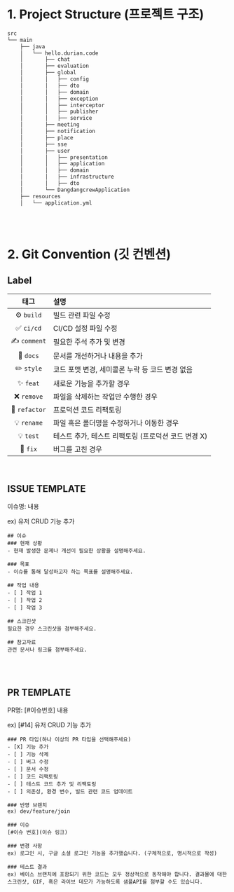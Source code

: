 # 1. Project Structure (프로젝트 구조)
```bash
src
└── main
    ├── java
    │   └── hello.durian.code
    │       ├── chat
    │       ├── evaluation
    │       ├── global
    │       │   ├── config
    │       │   ├── dto
    │       │   ├── domain
    │       │   ├── exception
    │       │   ├── interceptor
    │       │   ├── publisher
    │       │   ├── service
    │       ├── meeting
    │       ├── notification
    │       ├── place
    │       ├── sse
    │       ├── user
    │       │   ├── presentation
    │       │   ├── application
    │       │   ├── domain
    │       │   ├── infrastructure
    │       │   ├── dto
    │       └── DangdangcrewApplication
    ├── resources
    │   └── application.yml

```

<br/>
<br/>

# 2. Git Convention (깃 컨벤션)

## Label
| 태그 | 설명 |
|:------:|:------------------------------------------------|
| ⚙️ `build` | 빌드 관련 파일 수정 |
| ✅ `ci/cd` | CI/CD 설정 파일 수정 |
| ✍️ `comment` | 필요한 주석 추가 및 변경 |
| 📘 `docs` | 문서를 개선하거나 내용을 추가 |
| ✏️ `style` | 코드 포맷 변경, 세미콜론 누락 등 코드 변경 없음 |
| ✨ `feat` | 새로운 기능을 추가할 경우 |
| ❌ `remove` | 파일을 삭제하는 작업만 수행한 경우 |
| 🎨 `refactor` | 프로덕션 코드 리팩토링 |
| 💡 `rename` | 파일 혹은 폴더명을 수정하거나 이동한 경우 |
| 💡 `test` | 테스트 추가, 테스트 리팩토링 (프로덕션 코드 변경 X) |
| 🔨 `fix` | 버그를 고친 경우 |

<br/>

## ISSUE TEMPLATE
이슈명: 내용
<br/>

ex) 유저 CRUD 기능 추가
```
## 이슈
### 현재 상황
- 현재 발생한 문제나 개선이 필요한 상황을 설명해주세요.

### 목표
- 이슈를 통해 달성하고자 하는 목표를 설명해주세요.

## 작업 내용
- [ ] 작업 1
- [ ] 작업 2
- [ ] 작업 3

## 스크린샷
필요한 경우 스크린샷을 첨부해주세요.

## 참고자료
관련 문서나 링크를 첨부해주세요.
```

<br/>
<br/>

## PR TEMPLATE
PR명: [#이슈번호] 내용
<br/>

ex) [#14] 유저 CRUD 기능 추가
```
### PR 타입(하나 이상의 PR 타입을 선택해주세요)
- [X] 기능 추가
- [ ] 기능 삭제
- [ ] 버그 수정
- [ ] 문서 수정
- [ ] 코드 리팩토링
- [ ] 테스트 코드 추가 및 리팩토링
- [ ] 의존성, 환경 변수, 빌드 관련 코드 업데이트

### 반영 브랜치
ex) dev/feature/join

### 이슈
[#이슈 번호](이슈 링크)

### 변경 사항
ex) 로그인 시, 구글 소셜 로그인 기능을 추가했습니다. (구체적으로, 명시적으로 작성)

### 테스트 결과
ex) 베이스 브랜치에 포함되기 위한 코드는 모두 정상적으로 동작해야 합니다. 결과물에 대한 스크린샷, GIF, 혹은 라이브 데모가 가능하도록 샘플API를 첨부할 수도 있습니다.
```

<br/>
